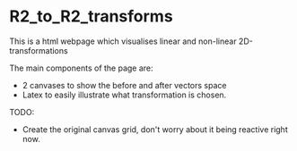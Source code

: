 # R2_to_R2_transforms

This is a html webpage which visualises linear and non-linear 2D-transformations

The main components of the page are:
- 2 canvases to show the before and after vectors space
- Latex to easily illustrate what transformation is chosen.

TODO:
 - Create the original canvas grid, don't worry about it being reactive right now.
